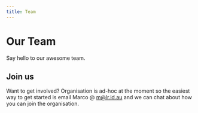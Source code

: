 ```yaml
---
title: Team
---
```


<script setup>
import { VPTeamMembers } from 'vitepress/theme'

const members = [
  {
    avatar: 'https://github.com/marcolarosa.png',
    name: 'Dr Marco La Rosa',
    title: 'Project Lead and Core Developer',
    links: [
      { icon: 'github', link: 'https://github.com/marcolarosa' },
      { icon: 'linkedin', link: 'https://www.linkedin.com/in/marcolarosa/' },
    ]
  },
   {
    avatar: 'https://github.com/beepsoft.png',
    name: 'Balazs E. Pataki',
    title: 'Primary Contributor',
    orgLink: 'https://describo.github.io',
    links: [
      { icon: 'github', link: 'https://github.com/beepsoft' },
    ]
  },
]
</script>

# Our Team

Say hello to our awesome team.

<VPTeamMembers size="small" :members="members" />

## Join us

Want to get involved? Organisation is ad-hoc at the moment so the easiest way to get started is
email Marco @ m@lr.id.au and we can chat about how you can join the organisation.
